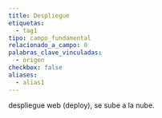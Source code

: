 ```yaml
---
title: Despliegue
etiquetas:
  - tag1
tipo: campo_fundamental
relacionado_a_campo: 0
palabras_clave_vinculadas:
  - origen
checkbox: false
aliases:
  - alias1
---
```


despliegue web (deploy), se sube a la nube.
